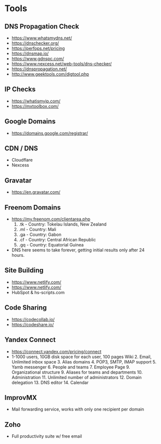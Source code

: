 # Tools

## DNS Propagation Check

- <https://www.whatsmydns.net/>
- <https://dnschecker.org/>
- <https://perfops.net/pricing>
- <https://dnsmap.io/>
- <https://www.gdnspc.com/>
- <https://www.nexcess.net/web-tools/dns-checker/>
- <https://dnspropagation.net/>
- <http://www.geektools.com/digtool.php>

## IP Checks

- <https://whatismyip.com/>
- <https://mxtoolbox.com/>

## Google Domains

- <https://domains.google.com/registrar/>

## CDN / DNS

- Cloudflare
- Nexcess

## Gravatar

- <https://en.gravatar.com/>

## Freenom Domains

- <https://my.freenom.com/clientarea.php>
  1. .tk - Country: Tokelau Islands, New Zealand
  2. .ml - Country: Mali
  3. .ga - Country: Gabon
  4. .cf - Country: Central African Republic
  5. .gq - Country: Equatorial Guinea
- DNS here seems to take forever, getting initial results only after 24 hours.

## Site Building

- <https://www.netlify.com/>
- <https://www.netlify.com/>
- HubSpot & hs-scripts.com

## Code Sharing

- <https://codecollab.io/>
- <https://codeshare.io/>

## Yandex Connect

- <https://connect.yandex.com/pricing/connect>
- 1-1000 users, 10GB disk space for each user, 100 pages Wiki
  2. Email, Unlimited inbox space
  3. Alias domains
  4. POP3, SMTP, IMAP support
  5. Yamb messenger
  6. People and teams
  7. Employee Page
  9. Organizational structure
  9. Aliases for teams and departments
  10. Administration
  11. Unlimited number of administrators
  12. Domain delegation
  13. DNS editor
  14. Calendar

## ImprovMX

- Mail forwarding service, works with only one recipient per domain

## Zoho

- Full productivity suite w/ free email
